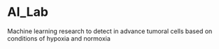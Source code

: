 # AI_Lab
Machine learning research to detect in advance tumoral cells based on conditions of hypoxia and normoxia
